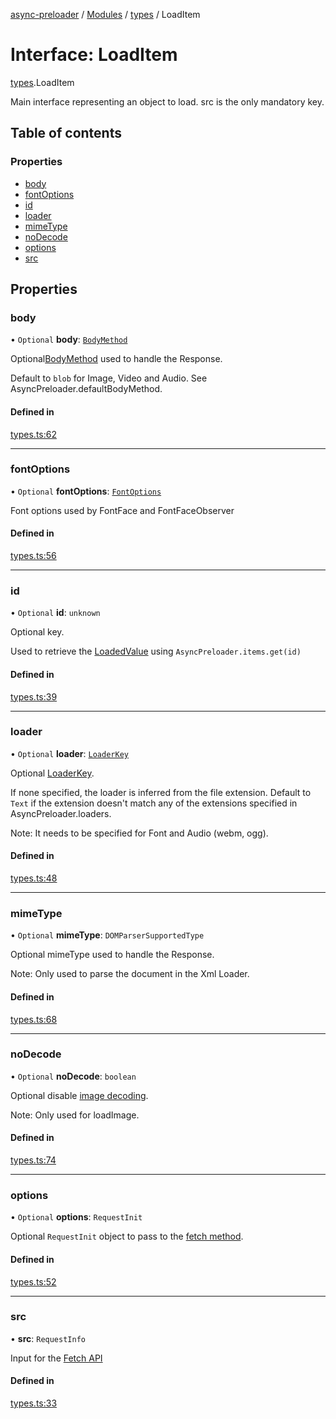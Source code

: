 [async-preloader](../README.md) / [Modules](../modules.md) / [types](../modules/types.md) / LoadItem

# Interface: LoadItem

[types](../modules/types.md).LoadItem

Main interface representing an object to load. src is the only mandatory key.

## Table of contents

### Properties

- [body](types.LoadItem.md#body)
- [fontOptions](types.LoadItem.md#fontoptions)
- [id](types.LoadItem.md#id)
- [loader](types.LoadItem.md#loader)
- [mimeType](types.LoadItem.md#mimetype)
- [noDecode](types.LoadItem.md#nodecode)
- [options](types.LoadItem.md#options)
- [src](types.LoadItem.md#src)

## Properties

### body

• `Optional` **body**: [`BodyMethod`](../modules/types.md#bodymethod)

Optional[BodyMethod](../modules/types.md#bodymethod) used to handle the Response.

Default to `blob` for Image, Video and Audio. See AsyncPreloader.defaultBodyMethod.

#### Defined in

[types.ts:62](https://github.com/dmnsgn/async-preloader/blob/dfdf759/src/types.ts#L62)

___

### fontOptions

• `Optional` **fontOptions**: [`FontOptions`](types.FontOptions.md)

Font options used by FontFace and FontFaceObserver

#### Defined in

[types.ts:56](https://github.com/dmnsgn/async-preloader/blob/dfdf759/src/types.ts#L56)

___

### id

• `Optional` **id**: `unknown`

Optional key.

Used to retrieve the [LoadedValue](../modules/types.md#loadedvalue) using `AsyncPreloader.items.get(id)`

#### Defined in

[types.ts:39](https://github.com/dmnsgn/async-preloader/blob/dfdf759/src/types.ts#L39)

___

### loader

• `Optional` **loader**: [`LoaderKey`](../enums/types.LoaderKey.md)

Optional [LoaderKey](../enums/types.LoaderKey.md).

If none specified, the loader is inferred from the file extension.
Default to `Text` if the extension doesn't match any of the extensions specified in AsyncPreloader.loaders.

Note: It needs to be specified for Font and Audio (webm, ogg).

#### Defined in

[types.ts:48](https://github.com/dmnsgn/async-preloader/blob/dfdf759/src/types.ts#L48)

___

### mimeType

• `Optional` **mimeType**: `DOMParserSupportedType`

Optional mimeType used to handle the Response.

Note: Only used to parse the document in the Xml Loader.

#### Defined in

[types.ts:68](https://github.com/dmnsgn/async-preloader/blob/dfdf759/src/types.ts#L68)

___

### noDecode

• `Optional` **noDecode**: `boolean`

Optional disable [image decoding](https://developer.mozilla.org/en-US/docs/Web/API/HTMLImageElement/decode).

Note: Only used for loadImage.

#### Defined in

[types.ts:74](https://github.com/dmnsgn/async-preloader/blob/dfdf759/src/types.ts#L74)

___

### options

• `Optional` **options**: `RequestInit`

Optional `RequestInit` object to pass to the [fetch method](https://developer.mozilla.org/en-US/docs/Web/API/WindowOrWorkerGlobalScope/fetch).

#### Defined in

[types.ts:52](https://github.com/dmnsgn/async-preloader/blob/dfdf759/src/types.ts#L52)

___

### src

• **src**: `RequestInfo`

Input for the [Fetch API](https://developer.mozilla.org/en-US/docs/Web/API/Fetch_API)

#### Defined in

[types.ts:33](https://github.com/dmnsgn/async-preloader/blob/dfdf759/src/types.ts#L33)
